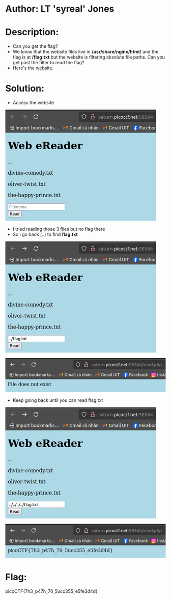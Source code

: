 # Author: LT 'syreal' Jones

# Description:
- Can you get the flag?
- We know that the website files live in **/usr/share/nginx/html/** and the flag is at **/flag.txt** but the website is filtering absolute file paths. Can you get past the filter to read the flag?
- Here's the [website](http://saturn.picoctf.net:58564/).

# Solution:
- Access the website

![img](Images/image-15.png)

- I tried reading those 3 files but no flag there
- So i go back (..) to find **flag.txt** 

![img](Images/image-16.png)

![img](Images/image-18.png)

- Keep going back until you can read flag.txt

![img](Images/image-17.png)

![img](Images/image-19.png)

# Flag:
picoCTF{7h3_p47h_70_5ucc355_e5fe3d4d}
